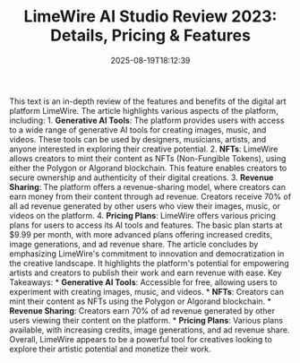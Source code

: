 ﻿---
title: "LimeWire AI Studio Review 2023: Details, Pricing & Features"
date: "2025-08-19T18:12:39"
category: "Markets"
summary: ""
slug: "limewire ai studio review 2023 details pricing  features"
source_urls:
  - "https://techncruncher.blogspot.com/2023/12/limewire-ai-studio-review-2023-details.html"
seo:
  title: "LimeWire AI Studio Review 2023: Details, Pricing & Features | Hash n Hedge"
  description: ""
  keywords: ["news", "markets", "brief"]
---
This text is an in-depth review of the features and benefits of the digital art platform LimeWire. The article highlights various aspects of the platform, including:  1.  **Generative AI Tools**: The platform provides users with access to a wide range of generative AI tools for creating images, music, and videos. These tools can be used by designers, musicians, artists, and anyone interested in exploring their creative potential. 2.  **NFTs**: LimeWire allows creators to mint their content as NFTs (Non-Fungible Tokens), using either the Polygon or Algorand blockchain. This feature enables creators to secure ownership and authenticity of their digital creations. 3.  **Revenue Sharing**: The platform offers a revenue-sharing model, where creators can earn money from their content through ad revenue. Creators receive 70% of all ad revenue generated by other users who view their images, music, or videos on the platform. 4.  **Pricing Plans**: LimeWire offers various pricing plans for users to access its AI tools and features. The basic plan starts at $9.99 per month, with more advanced plans offering increased credits, image generations, and ad revenue share.  The article concludes by emphasizing LimeWire's commitment to innovation and democratization in the creative landscape. It highlights the platform's potential for empowering artists and creators to publish their work and earn revenue with ease.  Key Takeaways:  *   **Generative AI Tools**: Accessible for free, allowing users to experiment with creating images, music, and videos. *   **NFTs**: Creators can mint their content as NFTs using the Polygon or Algorand blockchain. *   **Revenue Sharing**: Creators earn 70% of ad revenue generated by other users viewing their content on the platform. *   **Pricing Plans**: Various plans available, with increasing credits, image generations, and ad revenue share.  Overall, LimeWire appears to be a powerful tool for creatives looking to explore their artistic potential and monetize their work. 
